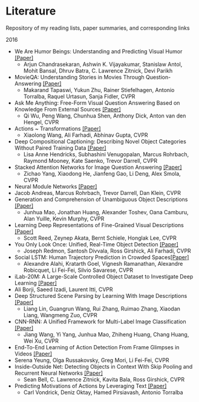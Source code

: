 # Literature
Repository of my reading lists, paper summaries, and corresponding links

2016
* We Are Humor Beings: Understanding and Predicting Visual Humor [[Paper]](https://arxiv.org/abs/1512.04407)
  * Arjun Chandrasekaran, Ashwin K. Vijayakumar, Stanislaw Antol, Mohit Bansal, Dhruv Batra, C. Lawrence Zitnick, Devi Parikh
* MovieQA: Understanding Stories in Movies Through Question-Answering [[Paper]](http://movieqa.cs.toronto.edu/static/files/CVPR2016_MovieQA.pdf)
  * Makarand Tapaswi, Yukun Zhu, Rainer Stiefelhagen, Antonio Torralba, Raquel Urtasun, Sanja Fidler, CVPR
* Ask Me Anything: Free-Form Visual Question Answering Based on Knowledge From External Sources [[Paper]](https://arxiv.org/abs/1511.06973)
  * Qi Wu, Peng Wang, Chunhua Shen, Anthony Dick, Anton van den Hengel, CVPR
* Actions ~ Transformations [[Paper]](https://arxiv.org/abs/1512.00795)
  * Xiaolong Wang, Ali Farhadi, Abhinav Gupta, CVPR
* Deep Compositional Captioning: Describing Novel Object Categories Without Paired Training Data [[Paper]](https://arxiv.org/abs/1511.05284)
  * Lisa Anne Hendricks, Subhashini Venugopalan, Marcus Rohrbach, Raymond Mooney, Kate Saenko, Trevor Darrell, CVPR
* Stacked Attention Networks for Image Question Answering [[Paper]](https://arxiv.org/abs/1511.02274)
  * Zichao Yang, Xiaodong He, Jianfeng Gao, Li Deng, Alex Smola, CVPR
*  Neural Module Networks [[Paper]](https://arxiv.org/abs/1511.02799)
  * Jacob Andreas, Marcus Rohrbach, Trevor Darrell, Dan Klein, CVPR
* Generation and Comprehension of Unambiguous Object Descriptions [[Paper]](https://arxiv.org/abs/1511.02283)
  * Junhua Mao, Jonathan Huang, Alexander Toshev, Oana Camburu, Alan Yuille, Kevin Murphy, CVPR
* Learning Deep Representations of Fine-Grained Visual Descriptions [[Paper]](https://arxiv.org/abs/1605.05395)
  * Scott Reed, Zeynep Akata, Bernt Schiele, Honglak Lee, CVPR
* You Only Look Once: Unified, Real-Time Object Detection [[Paper]](https://arxiv.org/abs/1506.02640)
  * Joseph Redmon, Santosh Divvala, Ross Girshick, Ali Farhadi, CVPR
* Social LSTM: Human Trajectory Prediction in Crowded Spaces[[Paper]](http://vision.stanford.edu/pdf/CVPR16_N_LSTM.pdf)
  * Alexandre Alahi, Kratarth Goel, Vignesh Ramanathan, Alexandre Robicquet, Li Fei-Fei, Silvio Savarese, CVPR
*  iLab-20M: A Large-Scale Controlled Object Dataset to Investigate Deep Learning [[Paper]](http://crcv.ucf.edu/papers/cvpr2016/Borji_CVPR2016.pdf)
  * Ali Borji, Saeed Izadi, Laurent Itti, CVPR
* Deep Structured Scene Parsing by Learning With Image Descriptions [[Paper]](https://arxiv.org/abs/1604.02271)
  * Liang Lin, Guangrun Wang, Rui Zhang, Ruimao Zhang, Xiaodan Liang, Wangmeng Zuo, CVPR
* CNN-RNN: A Unified Framework for Multi-Label Image Classification [[Paper]](https://arxiv.org/abs/1604.04573)
  * Jiang Wang, Yi Yang, Junhua Mao, Zhiheng Huang, Chang Huang, Wei Xu, CVPR
*  End-To-End Learning of Action Detection From Frame Glimpses in Videos [[Paper]](https://arxiv.org/abs/1511.06984)
  * Serena Yeung, Olga Russakovsky, Greg Mori, Li Fei-Fei, CVPR
* Inside-Outside Net: Detecting Objects in Context With Skip Pooling and Recurrent Neural Networks [[Paper]](https://arxiv.org/abs/1512.04143)
  * Sean Bell, C. Lawrence Zitnick, Kavita Bala, Ross Girshick, CVPR
* Predicting Motivations of Actions by Leveraging Text [[Paper]](http://web.mit.edu/vondrick/intention.pdf)
  * Carl Vondrick, Deniz Oktay, Hamed Pirsiavash, Antonio Torralba
